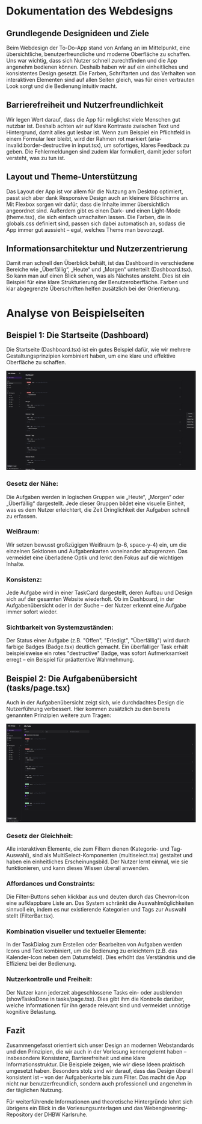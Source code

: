 # Dokumentation des Webdesigns #
## Grundlegende Designideen und Ziele
Beim Webdesign der To-Do-App stand von Anfang an im Mittelpunkt, eine übersichtliche, benutzerfreundliche und moderne Oberfläche zu schaffen. Uns war wichtig, dass sich Nutzer schnell zurechtfinden und die App angenehm bedienen können. Deshalb haben wir auf ein einheitliches und konsistentes Design gesetzt. Die Farben, Schriftarten und das Verhalten von interaktiven Elementen sind auf allen Seiten gleich, was für einen vertrauten Look sorgt und die Bedienung intuitiv macht.

## Barrierefreiheit und Nutzerfreundlichkeit ##
Wir legen Wert darauf, dass die App für möglichst viele Menschen gut nutzbar ist. Deshalb achten wir auf klare Kontraste zwischen Text und Hintergrund, damit alles gut lesbar ist. Wenn zum Beispiel ein Pflichtfeld in einem Formular leer bleibt, wird der Rahmen rot markiert (aria-invalid:border-destructive in input.tsx), um sofortiges, klares Feedback zu geben. Die Fehlermeldungen sind zudem klar formuliert, damit jeder sofort versteht, was zu tun ist.

## Layout und Theme-Unterstützung ##
Das Layout der App ist vor allem für die Nutzung am Desktop optimiert, passt sich aber dank Responsive Design auch an kleinere Bildschirme an. Mit Flexbox sorgen wir dafür, dass die Inhalte immer übersichtlich angeordnet sind. Außerdem gibt es einen Dark- und einen Light-Mode (theme.tsx), die sich einfach umschalten lassen. Die Farben, die in globals.css definiert sind, passen sich dabei automatisch an, sodass die App immer gut aussieht – egal, welches Theme man bevorzugt.

## Informationsarchitektur und Nutzerzentrierung ##
Damit man schnell den Überblick behält, ist das Dashboard in verschiedene Bereiche wie „Überfällig“, „Heute“ und „Morgen“ unterteilt (Dashboard.tsx). So kann man auf einen Blick sehen, was als Nächstes ansteht. Dies ist ein Beispiel für eine klare Strukturierung der Benutzeroberfläche. Farben und klar abgegrenzte Überschriften helfen zusätzlich bei der Orientierung.

# Analyse von Beispielseiten #
## Beispiel 1: Die Startseite (Dashboard) ##
Die Startseite (Dashboard.tsx) ist ein gutes Beispiel dafür, wie wir mehrere Gestaltungsprinzipien kombiniert haben, um eine klare und effektive Oberfläche zu schaffen.

![Ein Screenshot der Startseite der To-Do-App](public/images/Dashboard.png)

### Gesetz der Nähe: ### 
Die Aufgaben werden in logischen Gruppen wie „Heute“, „Morgen“ oder „Überfällig“ dargestellt. Jede dieser Gruppen bildet eine visuelle Einheit, was es dem Nutzer erleichtert, die Zeit Dringlichkeit der Aufgaben schnell zu erfassen.

### Weißraum: ###
Wir setzen bewusst großzügigen Weißraum (p-6, space-y-4) ein, um die einzelnen Sektionen und Aufgabenkarten voneinander abzugrenzen. Das vermeidet eine überladene Optik und lenkt den Fokus auf die wichtigen Inhalte.

### Konsistenz: ###
Jede Aufgabe wird in einer TaskCard dargestellt, deren Aufbau und Design sich auf der gesamten Website wiederholt. Ob im Dashboard, in der Aufgabenübersicht oder in der Suche – der Nutzer erkennt eine Aufgabe immer sofort wieder.

### Sichtbarkeit von Systemzuständen: ###
Der Status einer Aufgabe (z.B. "Offen", "Erledigt", "Überfällig") wird durch farbige Badges (Badge.tsx) deutlich gemacht. Ein überfälliger Task erhält beispielsweise ein rotes "destructive" Badge, was sofort Aufmerksamkeit erregt – ein Beispiel für präattentive Wahrnehmung.

## Beispiel 2: Die Aufgabenübersicht (tasks/page.tsx) ##
Auch in der Aufgabenübersicht zeigt sich, wie durchdachtes Design die Nutzerführung verbessert. Hier kommen zusätzlich zu den bereits genannten Prinzipien weitere zum Tragen:

![Ein Screenshot der Tasks Seite](public/images/Tasks.png)

### Gesetz der Gleichheit: ###
Alle interaktiven Elemente, die zum Filtern dienen (Kategorie- und Tag-Auswahl), sind als MultiSelect-Komponenten (multiselect.tsx) gestaltet und haben ein einheitliches Erscheinungsbild. Der Nutzer lernt einmal, wie sie funktionieren, und kann dieses Wissen überall anwenden.

### Affordances und Constraints: ###
Die Filter-Buttons sehen klickbar aus und deuten durch das Chevron-Icon eine aufklappbare Liste an. Das System schränkt die Auswahlmöglichkeiten sinnvoll ein, indem es nur existierende Kategorien und Tags zur Auswahl stellt (FilterBar.tsx).

### Kombination visueller und textueller Elemente: ###
In der TaskDialog zum Erstellen oder Bearbeiten von Aufgaben werden Icons und Text kombiniert, um die Bedienung zu erleichtern (z.B. das Kalender-Icon neben dem Datumsfeld). Dies erhöht das Verständnis und die Effizienz bei der Bedienung.

### Nutzerkontrolle und Freiheit: ###
Der Nutzer kann jederzeit abgeschlossene Tasks ein- oder ausblenden (showTasksDone in tasks/page.tsx). Dies gibt ihm die Kontrolle darüber, welche Informationen für ihn gerade relevant sind und vermeidet unnötige kognitive Belastung.

## Fazit ##
Zusammengefasst orientiert sich unser Design an modernen Webstandards und den Prinzipien, die wir auch in der Vorlesung kennengelernt haben – insbesondere Konsistenz, Barrierefreiheit und eine klare Informationsstruktur. Die Beispiele zeigen, wie wir diese Ideen praktisch umgesetzt haben. Besonders stolz sind wir darauf, dass das Design überall konsistent ist – von der Aufgabenkarte bis zum Filter. Das macht die App nicht nur benutzerfreundlich, sondern auch professionell und angenehm in der täglichen Nutzung.

Für weiterführende Informationen und theoretische Hintergründe lohnt sich übrigens ein Blick in die Vorlesungsunterlagen und das Webengineering-Repository der DHBW Karlsruhe.
